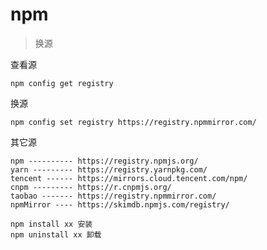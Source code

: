 

# npm

> 换源

查看源

```
npm config get registry
```

换源

```
npm config set registry https://registry.npmmirror.com/
```



其它源

```
npm ---------- https://registry.npmjs.org/
yarn --------- https://registry.yarnpkg.com/
tencent ------ https://mirrors.cloud.tencent.com/npm/
cnpm --------- https://r.cnpmjs.org/
taobao ------- https://registry.npmmirror.com/
npmMirror ---- https://skimdb.npmjs.com/registry/
```





```
npm install xx 安装
npm uninstall xx 卸载
```

